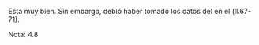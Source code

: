 Está muy bien. Sin embargo, debió haber tomado los datos del <date> en el <sourceDesc> (ll.67-71).

Nota: 4.8